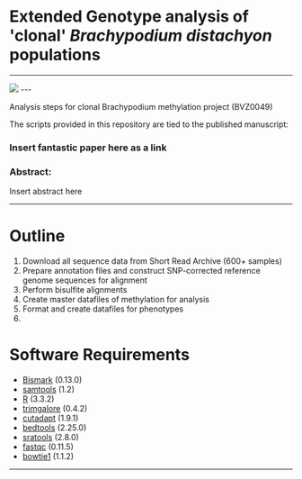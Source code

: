 # Extended Genotype analysis of 'clonal' _Brachypodium distachyon_ populations

---
<img src='https://borevitzlab.anu.edu.au/wp-content/uploads/2017/05/chamber1.jpg'>
---

Analysis steps for clonal Brachypodium methylation project (BVZ0049)

The scripts provided in this repository are tied to the published manuscript:

### Insert fantastic paper here as a link

### Abstract:
Insert abstract here

---

# Outline

1. Download all sequence data from Short Read Archive (600+ samples)
2. Prepare annotation files and construct SNP-corrected reference genome sequences for alignment
3. Perform bisulfite alignments
4. Create master datafiles of methylation for analysis
5. Format and create datafiles for phenotypes
6. 

# Software Requirements

- [Bismark](https://github.com/FelixKrueger/Bismark) (0.13.0)
- [samtools](https://github.com/samtools/samtools) (1.2)
- [R](https://www.r-project.org/) (3.3.2)
- [trimgalore](https://github.com/FelixKrueger/TrimGalore) (0.4.2)
- [cutadapt](https://github.com/marcelm/cutadapt) (1.9.1)
- [bedtools](https://github.com/arq5x/bedtools2) (2.25.0)
- [sratools](https://github.com/ncbi/sra-tools) (2.8.0)
- [fastqc](http://www.bioinformatics.babraham.ac.uk/projects/fastqc/) (0.11.5)
- [bowtie1](https://github.com/BenLangmead/bowtie) (1.1.2)




---

